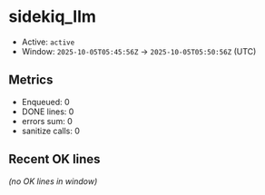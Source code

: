 # sidekiq_llm

- Active: `active`
- Window: `2025-10-05T05:45:56Z` → `2025-10-05T05:50:56Z` (UTC)

## Metrics
- Enqueued: 0
- DONE lines: 0
- errors sum: 0
- sanitize calls: 0

## Recent OK lines
_(no OK lines in window)_
